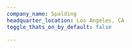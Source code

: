 ```yaml
---
company_name: Spalding
headquarter_location: Los Angeles, CA
toggle_thats_on_by_default: false

---
```


